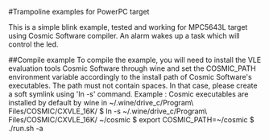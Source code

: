 #Trampoline examples for PowerPC target

This is a simple blink example, tested and working for MPC5643L target using
Cosmic Software compiler. An alarm wakes up a task which will control the led.

##Compile example
To compile the example, you will need to install the VLE evaluation tools Cosmic
Software through wine and set the COSMIC_PATH environment variable accordingly
to the install path of Cosmic Software's executables. The path must not contain
spaces. In that case, please create a soft symlink using 'ln -s' command.
Example : Cosmic executables are installed by default by wine in
          ~/.wine/drive_c/Program\ Files/COSMIC/CXVLE_16K/
        $ ln -s ~/.wine/drive_c/Program\ Files/COSMIC/CXVLE_16K/ ~/cosmic
        $ export COSMIC_PATH=~/cosmic
        $ ./run.sh -a

